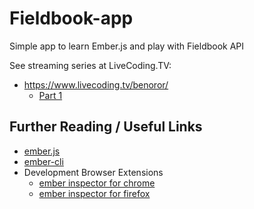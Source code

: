 # Fieldbook-app

Simple app to learn Ember.js and play with Fieldbook API

See streaming series at LiveCoding.TV:

- https://www.livecoding.tv/benoror/
  - [Part 1](https://www.livecoding.tv/video/playing-with-fieldbook-api-emberjs/)

## Further Reading / Useful Links

* [ember.js](http://emberjs.com/)
* [ember-cli](http://www.ember-cli.com/)
* Development Browser Extensions
  * [ember inspector for chrome](https://chrome.google.com/webstore/detail/ember-inspector/bmdblncegkenkacieihfhpjfppoconhi)
  * [ember inspector for firefox](https://addons.mozilla.org/en-US/firefox/addon/ember-inspector/)

